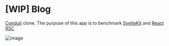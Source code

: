 # [WIP] Blog

[Conduit](https://realworld.svelte.dev/) clone. The purpose of this app is to benchmark [SvelteKit](https://kit.svelte.dev/) and [React RSC](https://nextjs.org/docs/app/building-your-application/rendering/server-components)

![image](https://github.com/calvo-jp/blog/assets/86353187/ab876de1-82a7-4d44-b9c1-56d4403edb82)
